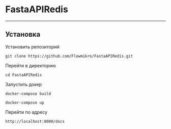 # FastaAPIRedis
____
## Установка  
Установить репозиторий
```commandline
git clone https://github.com/Flowmikro/FastaAPIRedis.git
```
Перейти в директорию
```commandline
cd FastaAPIRedis
```
Запустить докер 
```commandline
docker-compose build
```
```
docker-compose up
```
Перейти по адресу
```commandline
http://localhost:8000/docs
```
